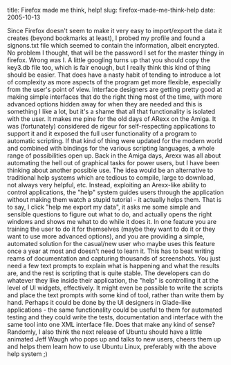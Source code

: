 title: Firefox made me think, help!
slug: firefox-made-me-think-help
date: 2005-10-13


Since Firefox doesn't seem to make it very easy to import/export the data it creates (beyond bookmarks at least), I probed my profile and found a signons.txt file which seemed to contain the information, albeit encrypted. No problem I thought, that will be the password I set for the master thingy in firefox. Wrong was I.
A little googling turns up that you should copy the key3.db file too, which is fair enough, but I really think this kind of thing should be easier. That does have a nasty habit of tending to introduce a lot of complexity as more aspects of the program get more flexible, especially from the user's point of view. Interface designers are getting pretty good at making simple interfaces that do the right thing most of the time, with more advanced options hidden away for when they are needed and this is something I like a lot, but it's a shame that all that functionality is isolated with the user.
It makes me pine for the old days of ARexx on the Amiga. It was (fortunately) considered de rigeur for self-respecting applications to support it and it exposed the full user functionality of a program to automatic scripting. If that kind of thing were updated for the modern world and combined with bindings for the various scripting languages, a whole range of possibilities open up. Back in the Amiga days, Arexx was all about automating the hell out of graphical tasks for power users, but I have been thinking about another possible use.
The idea would be an alternative to traditional help systems which are tedious to compile, large to download, not always very helpful, etc. Instead, exploiting an Arexx-like ability to control applications, the "help" system guides users through the application without making them watch a stupid tutorial - it actually helps them.
That is to say, I click "help me export my data", it asks me some simple and sensible questions to figure out what to do, and actually opens the right windows and shows me what to do while it does it. In one feature you are training the user to do it for themselves (maybe they want to do it or they want to use more advanced options), and you are providing a simple, automated solution for the casual/new user who maybe uses this feature once a year at most and doesn't need to learn it. This has to beat writing reams of documentation and capturing thousands of screenshots. You just need a few text prompts to explain what is happening and what the results are, and the rest is scripting that is quite stable. The developers can do whatever they like inside their application, the "help" is controlling it at the level of UI widgets, effectively. It might even be possible to write the scripts and place the text prompts with some kind of tool, rather than write them by hand.
Perhaps it could be done by the UI designers in Glade-like applications - the same functionality could be useful to them for automated testing and they could write the tests, documentation and interface with the same tool into one XML interface file.
Does that make any kind of sense?
Randomly, I also think the next release of Ubuntu should have a little animated Jeff Waugh who pops up and talks to new users, cheers them up and helps them learn how to use Ubuntu Linux, preferably with the above help system ;)
